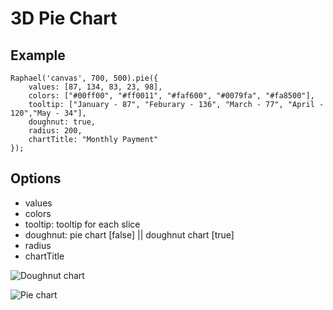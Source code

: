 3D Pie Chart
============

Example
-------

```
Raphael('canvas', 700, 500).pie({
	values: [87, 134, 83, 23, 98],
	colors: ["#00ff00", "#ff0011", "#faf600", "#0079fa", "#fa8500"],
	tooltip: ["January - 87", "Feburary - 136", "March - 77", "April - 120","May - 34"],
	doughnut: true,
	radius: 200,
	chartTitle: "Monthly Payment"
});
```

Options
-------
* values
* colors
* tooltip: tooltip for each slice
* doughnut: pie chart [false] || doughnut chart [true]
* radius
* chartTitle

![Doughnut chart](https://raw.github.com/pengz/3D-Pie-chart/master/doughnut.png "Doughnut Chart")

![Pie chart](https://raw.github.com/pengz/3D-Pie-chart/master/pie.png "Pie Chart")

